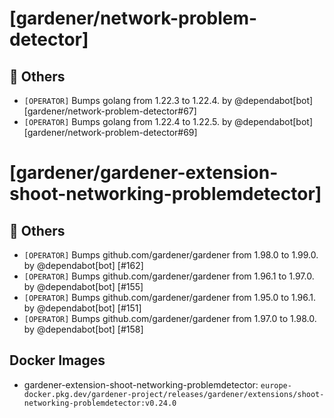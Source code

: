 # [gardener/network-problem-detector]

## 🏃 Others

- `[OPERATOR]` Bumps golang from 1.22.3 to 1.22.4. by @dependabot[bot] [gardener/network-problem-detector#67]
- `[OPERATOR]` Bumps golang from 1.22.4 to 1.22.5. by @dependabot[bot] [gardener/network-problem-detector#69]
# [gardener/gardener-extension-shoot-networking-problemdetector]

## 🏃 Others

- `[OPERATOR]` Bumps github.com/gardener/gardener from 1.98.0 to 1.99.0. by @dependabot[bot] [#162]
- `[OPERATOR]` Bumps github.com/gardener/gardener from 1.96.1 to 1.97.0. by @dependabot[bot] [#155]
- `[OPERATOR]` Bumps github.com/gardener/gardener from 1.95.0 to 1.96.1. by @dependabot[bot] [#151]
- `[OPERATOR]` Bumps github.com/gardener/gardener from 1.97.0 to 1.98.0. by @dependabot[bot] [#158]

## Docker Images
- gardener-extension-shoot-networking-problemdetector: `europe-docker.pkg.dev/gardener-project/releases/gardener/extensions/shoot-networking-problemdetector:v0.24.0`
